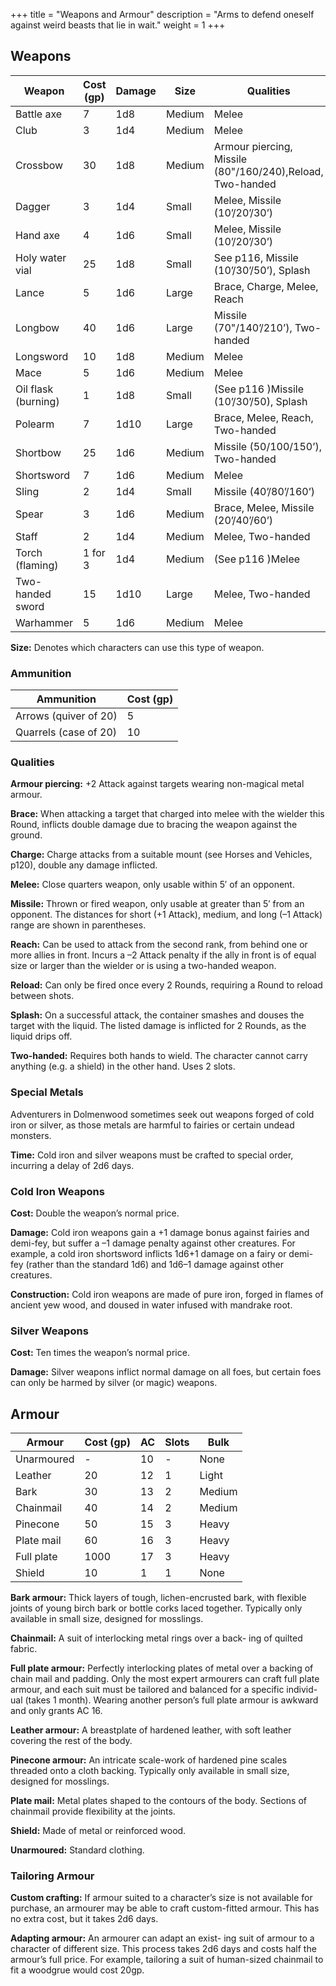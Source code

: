 +++
title = "Weapons and Armour"
description = "Arms to defend oneself against weird beasts that lie in wait."
weight = 1
+++

## Weapons

| Weapon              | Cost (gp) | Damage | Size   | Qualities                                                 |
| ------------------- | --------- | ------ | ------ | --------------------------------------------------------- |
| Battle axe          | 7         | 1d8    | Medium | Melee                                                     |
| Club                | 3         | 1d4    | Medium | Melee                                                     |
| Crossbow            | 30        | 1d8    | Medium | Armour piercing, Missile (80"/160/240),Reload, Two-handed |
| Dagger              | 3         | 1d4    | Small  | Melee, Missile (10’/20’/30’)                              |
| Hand axe            | 4         | 1d6    | Small  | Melee, Missile (10’/20’/30’)                              |
| Holy water vial     | 25        | 1d8    | Small  | See p116, Missile (10’/30’/50’), Splash                   |
| Lance               | 5         | 1d6    | Large  | Brace, Charge, Melee, Reach                               |
| Longbow             | 40        | 1d6    | Large  | Missile (70"/140’/210’), Two-handed                       |
| Longsword           | 10        | 1d8    | Medium | Melee                                                     |
| Mace                | 5         | 1d6    | Medium | Melee                                                     |
| Oil flask (burning) | 1         | 1d8    | Small  | (See p116 )Missile (10’/30’/50), Splash                   |
| Polearm             | 7         | 1d10   | Large  | Brace, Melee, Reach, Two-handed                           |
| Shortbow            | 25        | 1d6    | Medium | Missile (50/100/150’), Two-handed                         |
| Shortsword          | 7         | 1d6    | Medium | Melee                                                     |
| Sling               | 2         | 1d4    | Small  | Missile (40’/80’/160’)                                    |
| Spear               | 3         | 1d6    | Medium | Brace, Melee, Missile (20’/40’/60’)                       |
| Staff               | 2         | 1d4    | Medium | Melee, Two-handed                                         |
| Torch (flaming)     | 1 for 3    | 1d4    | Medium | (See p116 )Melee                                          |
| Two-handed sword    | 15        | 1d10   | Large  | Melee, Two-handed                                         |
| Warhammer           | 5         | 1d6    | Medium | Melee                                                     |

**Size:** Denotes which characters can use this type of weapon.

### Ammunition

| Ammunition            | Cost (gp) |
| --------------------- | --------- |
| Arrows (quiver of 20) | 5         |
| Quarrels (case of 20) | 10        |

### Qualities

**Armour piercing:** +2 Attack against targets wearing non-magical metal armour.

**Brace:** When attacking a target that charged into melee with the wielder this
Round, inflicts double damage due to bracing the weapon against the ground.

**Charge:** Charge attacks from a suitable mount (see Horses and Vehicles,
p120), double any damage inflicted.

**Melee:** Close quarters weapon, only usable within 5′ of an opponent.

**Missile:** Thrown or fired weapon, only usable at greater than 5′ from an
opponent. The distances for short (+1 Attack), medium, and long (–1 Attack)
range are shown in parentheses.

**Reach:** Can be used to attack from the second rank, from behind one or more
allies in front. Incurs a –2 Attack penalty if the ally in front is of equal
size or larger than the wielder or is using a two-handed weapon.

**Reload:** Can only be fired once every 2 Rounds, requiring a Round to reload
between shots.

**Splash:** On a successful attack, the container smashes and douses the target
with the liquid. The listed damage is inflicted for 2 Rounds, as the liquid
drips off.

**Two-handed:** Requires both hands to wield. The character cannot carry
anything (e.g. a shield) in the other hand. Uses 2 slots.

### Special Metals

Adventurers in Dolmenwood sometimes seek out weapons forged of cold iron or
silver, as those metals are harmful to fairies or certain undead monsters.

**Time:** Cold iron and silver weapons must be crafted to special order,
incurring a delay of 2d6 days.

### Cold Iron Weapons

**Cost:** Double the weapon’s normal price.

**Damage:** Cold iron weapons gain a +1 damage bonus against fairies and
demi-fey, but suffer a –1 damage penalty against other creatures. For example, a
cold iron shortsword inflicts 1d6+1 damage on a fairy or demi-fey (rather than
the standard 1d6) and 1d6–1 damage against other creatures.

**Construction:** Cold iron weapons are made of pure iron, forged in flames of
ancient yew wood, and doused in water infused with mandrake root.

### Silver Weapons

**Cost:** Ten times the weapon’s normal price.

**Damage:** Silver weapons inflict normal damage on all foes, but certain foes
can only be harmed by silver (or magic) weapons.

## Armour

| Armour     | Cost (gp) | AC | Slots | Bulk   |
| ---------- | --------- | -- | ----- | ------ |
| Unarmoured | -         | 10 | -     | None   |
| Leather    | 20        | 12 | 1     | Light  |
| Bark       | 30        | 13 | 2     | Medium |
| Chainmail  | 40        | 14 | 2     | Medium |
| Pinecone   | 50        | 15 | 3     | Heavy  |
| Plate mail | 60        | 16 | 3     | Heavy  |
| Full plate | 1000      | 17 | 3     | Heavy  |
| Shield     | 10        | 1  | 1     | None   |

**Bark armour:** Thick layers of tough, lichen-encrusted bark, with flexible
joints of young birch bark or bottle corks laced together. Typically only
available in small size, designed for mosslings.

**Chainmail:** A suit of interlocking metal rings over a back- ing of quilted
fabric.

**Full plate armour:** Perfectly interlocking plates of metal over a backing of
chain mail and padding. Only the most expert armourers can craft full plate
armour, and each suit must be tailored and balanced for a specific individ- ual
(takes 1 month). Wearing another person’s full plate armour is awkward and only
grants AC 16.

**Leather armour:** A breastplate of hardened leather, with soft leather
covering the rest of the body.

**Pinecone armour:** An intricate scale-work of hardened pine scales threaded
onto a cloth backing. Typically only available in small size, designed for
mosslings.

**Plate mail:** Metal plates shaped to the contours of the body. Sections of
chainmail provide flexibility at the joints.

**Shield:** Made of metal or reinforced wood.

**Unarmoured:** Standard clothing.

### Tailoring Armour

**Custom crafting:** If armour suited to a character’s size is not available for
purchase, an armourer may be able to craft custom-fitted armour. This has no
extra cost, but it takes 2d6 days.

**Adapting armour:** An armourer can adapt an exist- ing suit of armour to a
character of different size. This process takes 2d6 days and costs half the
armour’s full price. For example, tailoring a suit of human-sized chainmail to
fit a woodgrue would cost 20gp.
